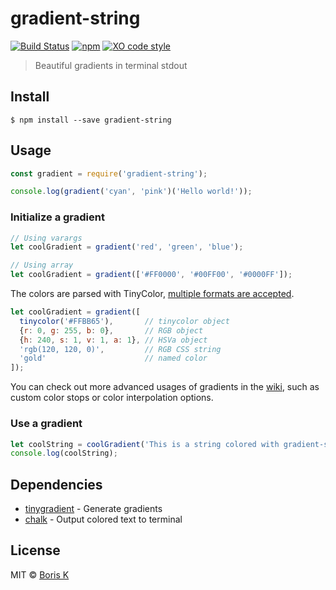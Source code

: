 # gradient-string

[![Build Status](https://travis-ci.org/bokub/gradient-string.svg?branch=master)](https://travis-ci.org/bokub/gradient-string)
[![npm](https://img.shields.io/npm/v/gradient-string.svg)](https://www.npmjs.com/package/gradient-string)
[![XO code style](https://img.shields.io/badge/code_style-XO-5ed9c7.svg)](https://github.com/sindresorhus/xo)

> Beautiful gradients in terminal stdout

## Install

```
$ npm install --save gradient-string
```

## Usage

```javascript
const gradient = require('gradient-string');

console.log(gradient('cyan', 'pink')('Hello world!'));
```

### Initialize a gradient

```javascript
// Using varargs
let coolGradient = gradient('red', 'green', 'blue');

// Using array
let coolGradient = gradient(['#FF0000', '#00FF00', '#0000FF']);
```

The colors are parsed with TinyColor, [multiple formats are accepted](https://github.com/bgrins/TinyColor/blob/master/README.md#accepted-string-input).

```javascript
let coolGradient = gradient([
  tinycolor('#FFBB65'),       // tinycolor object
  {r: 0, g: 255, b: 0},       // RGB object
  {h: 240, s: 1, v: 1, a: 1}, // HSVa object
  'rgb(120, 120, 0)',         // RGB CSS string
  'gold'                      // named color
]);
```

You can check out more advanced usages of gradients in the [wiki](https://github.com/bokub/gradient-string/wiki/Advanced-gradients), such as custom color stops or color interpolation options. 

### Use a gradient

```javascript
let coolString = coolGradient('This is a string colored with gradient-string!');
console.log(coolString);
```

## Dependencies

- [tinygradient](https://github.com/mistic100/tinygradient) - Generate gradients
- [chalk](https://github.com/chalk/chalk) - Output colored text to terminal


## License

MIT © [Boris K](https://github.com/bokub)
